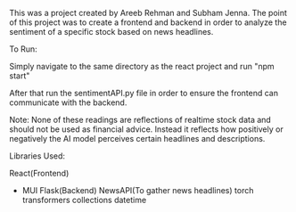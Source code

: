 This was a project created by Areeb Rehman and Subham Jenna. The point of this project was to create a frontend and backend in order to analyze the sentiment of a specific stock based on news headlines.

To Run:

Simply navigate to the same directory as the react project and run "npm start"

After that run the sentimentAPI.py file in order to ensure the frontend can communicate with the backend.

Note: None of these readings are reflections of realtime stock data and should not be used as financial advice. Instead it reflects how positively or negatively the AI model perceives certain headlines and descriptions.

Libraries Used:

React(Frontend)
  - MUI
Flask(Backend)
NewsAPI(To gather news headlines)
torch
transformers
collections
datetime
